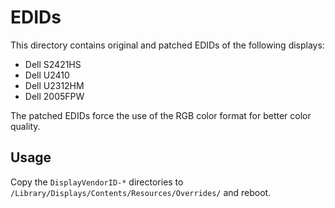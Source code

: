 # EDIDs

This directory contains original and patched EDIDs of the following displays:

- Dell S2421HS
- Dell U2410
- Dell U2312HM
- Dell 2005FPW

The patched EDIDs force the use of the RGB color format for better color quality.

## Usage

Copy the `DisplayVendorID-*` directories to `/Library/Displays/Contents/Resources/Overrides/` and reboot.
